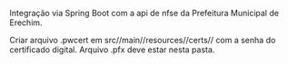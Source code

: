 Integração via Spring Boot com a api de nfse da Prefeitura Municipal de Erechim. 

Criar arquivo .pwcert em src//main//resources//certs// com a senha do certificado digital. Arquivo .pfx deve estar nesta pasta.
